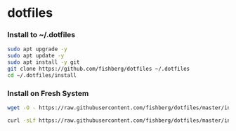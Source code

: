 # dotfiles

### Install to ~/.dotfiles

```bash
sudo apt upgrade -y
sudo apt update -y
sudo apt install -y git
git clone https://github.com/fishberg/dotfiles ~/.dotfiles
cd ~/.dotfiles/install
```

### Install on Fresh System

```bash
wget -O - https://raw.githubusercontent.com/fishberg/dotfiles/master/install/quick-start.bash | bash -s
```

```bash
curl -sLf https://raw.githubusercontent.com/fishberg/dotfiles/master/install/quick-start.bash | bash -s
```

